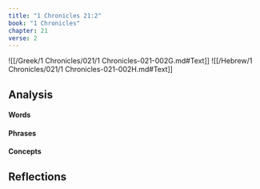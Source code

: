 ```yaml
---
title: "1 Chronicles 21:2"
book: "1 Chronicles"
chapter: 21
verse: 2
---
```

![[/Greek/1 Chronicles/021/1 Chronicles-021-002G.md#Text]]
![[/Hebrew/1 Chronicles/021/1 Chronicles-021-002H.md#Text]]

## Analysis

#### Words

#### Phrases

#### Concepts

## Reflections
